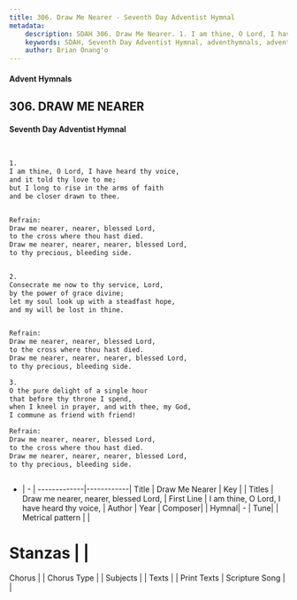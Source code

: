 ```yaml
---
title: 306. Draw Me Nearer - Seventh Day Adventist Hymnal
metadata:
    description: SDAH 306. Draw Me Nearer. 1. I am thine, O Lord, I have heard thy voice, and it told thy love to me; but I long to rise in the arms of faith and be closer drawn to thee. 
    keywords: SDAH, Seventh Day Adventist Hymnal, adventhymnals, advent hymnals, Draw Me Nearer, I am thine, O Lord, I have heard thy voice, ,Draw me nearer, nearer, blessed Lord,
    author: Brian Onang'o
---
```


#### Advent Hymnals
## 306. DRAW ME NEARER
#### Seventh Day Adventist Hymnal

```txt


1.
I am thine, O Lord, I have heard thy voice,
and it told thy love to me;
but I long to rise in the arms of faith
and be closer drawn to thee.


Refrain:
Draw me nearer, nearer, blessed Lord,
to the cross where thou hast died.
Draw me nearer, nearer, nearer, blessed Lord,
to thy precious, bleeding side.


2.
Consecrate me now to thy service, Lord,
by the power of grace divine;
let my soul look up with a steadfast hope,
and my will be lost in thine.


Refrain:
Draw me nearer, nearer, blessed Lord,
to the cross where thou hast died.
Draw me nearer, nearer, nearer, blessed Lord,
to thy precious, bleeding side.

3.
O the pure delight of a single hour
that before thy throne I spend,
when I kneel in prayer, and with thee, my God,
I commune as friend with friend!

Refrain:
Draw me nearer, nearer, blessed Lord,
to the cross where thou hast died.
Draw me nearer, nearer, nearer, blessed Lord,
to thy precious, bleeding side.



```

- |   -  |
-------------|------------|
Title | Draw Me Nearer |
Key |  |
Titles | Draw me nearer, nearer, blessed Lord, |
First Line | I am thine, O Lord, I have heard thy voice, |
Author | 
Year | 
Composer|  |
Hymnal|  - |
Tune|  |
Metrical pattern | |
# Stanzas |  |
Chorus |  |
Chorus Type |  |
Subjects |  |
Texts |  |
Print Texts | 
Scripture Song |  |
  
